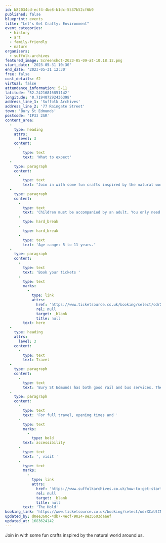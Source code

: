 ```yaml
---
id: b82034cd-ecf4-4be8-b1dc-5537b52cf6b9
published: false
blueprint: events
title: "Let's Get Crafty: Environment"
event_categories:
  - history
  - art
  - family-friendly
  - nature
organisers:
  - suffolk-archives
featured_image: Screenshot-2023-05-09-at-10.18.12.png
start_date: '2023-05-31 10:30'
end_date: '2023-05-31 12:30'
free: false
cost_details: £2
virtual: false
attendance_information: 5-11
latitude: '52.24216816851142'
longitude: '0.719407292436398'
address_line_1: 'Suffolk Archives'
address_line_2: '77 Raingate Street'
town: 'Bury St Edmunds'
postcode: 'IP33 2AR'
content_area:
  -
    type: heading
    attrs:
      level: 3
    content:
      -
        type: text
        text: 'What to expect'
  -
    type: paragraph
    content:
      -
        type: text
        text: "Join in with some fun crafts inspired by the natural world around us with Let's Get Crafty at The Hold, Bury St Edmunds."
  -
    type: paragraph
    content:
      -
        type: text
        text: 'Children must be accompanied by an adult. You only need to book tickets for the children attending.'
      -
        type: hard_break
      -
        type: hard_break
      -
        type: text
        text: 'Age range: 5 to 11 years.'
  -
    type: paragraph
    content:
      -
        type: text
        text: 'Book your tickets '
      -
        type: text
        marks:
          -
            type: link
            attrs:
              href: 'https://www.ticketsource.co.uk/booking/select/odrXCaUlIMnG'
              rel: null
              target: _blank
              title: null
        text: here
  -
    type: heading
    attrs:
      level: 3
    content:
      -
        type: text
        text: Travel
  -
    type: paragraph
    content:
      -
        type: text
        text: 'Bury St Edmunds has both good rail and bus services. The nearest bus stop is Brewery Bus Stop a three-minute walk from the venue. There are multiple pay and display car parks in Bury St Edmunds, the nearest to the venue being Chequer Square.'
  -
    type: paragraph
    content:
      -
        type: text
        text: 'For full travel, opening times and '
      -
        type: text
        marks:
          -
            type: bold
        text: accessibility
      -
        type: text
        text: ', visit '
      -
        type: text
        marks:
          -
            type: link
            attrs:
              href: 'https://www.suffolkarchives.co.uk/how-to-get-started-at-suffolk-archives/plan-your-visit/suffolk-archives-branches/bury-st-edmunds-branch/'
              rel: null
              target: _blank
              title: null
        text: 'The Hold'
booking_link: 'https://www.ticketsource.co.uk/booking/select/odrXCaUlIMnG'
updated_by: d0ee360c-4db7-4ecf-9024-8e35603daaef
updated_at: 1683624142
---
```

Join in with some fun crafts inspired by the natural world around us.